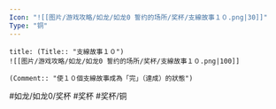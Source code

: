 ```yaml
---
Icon: "![[图片/游戏攻略/如龙/如龙0 誓约的场所/奖杯/支線故事１０.png|30]]"
Type: "铜"
---
```

```ad-common-bronze-trophy
title: (Title:: "支線故事１０")
![[图片/游戏攻略/如龙/如龙0 誓约的场所/奖杯/支線故事１０.png|100]]

(Comment:: "使１０個支線故事成為「完」（達成）的狀態")
```

#如龙/如龙0/奖杯 #奖杯 #奖杯/铜
